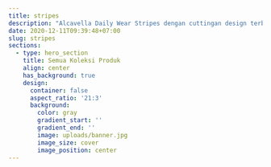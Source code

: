 ```yaml
---
title: stripes
description: "Alcavella Daily Wear Stripes dengan cuttingan design terbaru di bagian celana bikin tampilan kamu semakin kece, dari material Cotton Import Mix Toyobo yang lembut dan nggak gampang kusut."
date: 2020-12-11T09:39:48+07:00
slug: stripes
sections:
  - type: hero_section
    title: Semua Koleksi Produk
    align: center
    has_background: true
    design:
      container: false
      aspect_ratio: '21:3'
      background:
        color: gray
        gradient_start: ''
        gradient_end: ''
        image: uploads/banner.jpg
        image_size: cover
        image_position: center
---
```


